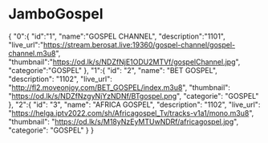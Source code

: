 # JamboGospel
{
  "0":{
  "id":"1",
  "name":"GOSPEL CHANNEL",
  "description":"1101",
  "live_url":"https://stream.berosat.live:19360/gospel-channel/gospel-channel.m3u8",
  "thumbnail":"https://od.lk/s/NDZfNjE1ODU2MTVf/gospelChannel.jpg",
  "categorie":"GOSPEL"
  },
  "1":{
  "id": "2",
  "name": "BET GOSPEL",
  "description": "1102",
  "live_url": "http://fl2.moveonjoy.com/BET_GOSPEL/index.m3u8",
  "thumbnail": "https://od.lk/s/NDZfNzgyNjYzNDNf/BTgospel.png",
  "categorie": "GOSPEL"
  },
  "2":{
  "id": "3",
  "name": "AFRICA GOSPEL",
  "description": "1102",
  "live_url": "https://helga.iptv2022.com/sh/Africagospel_Tv/tracks-v1a1/mono.m3u8",
  "thumbnail": "https://od.lk/s/M18yNzEyMTUwNDRf/africagospel.jpg",
  "categorie": "GOSPEL"
  }
}
